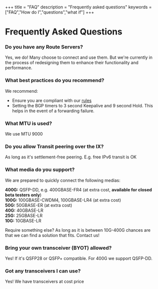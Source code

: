 +++
title = "FAQ"
description = "Frequently asked questions"
keywords = ["FAQ","How do I","questions","what if"]
+++

# Frequently Asked Questions

### Do you have any Route Servers?

Yes, we do! Many choose to connect and use them. But we're currently in the process of redesigning them to enhance their functionality and performance.

### What best practices do you recommend?

We recommend:

- Ensure you are compliant with our [rules](/rules/)
- Setting the BGP timers to 3 second Keepalive and 9 second Hold. This helps in the event of a forwarding failure.

### What MTU is used?

We use MTU 9000

### Do you allow Transit peering over the IX?

As long as it's settlement-free peering. E.g. free IPv6 transit is OK

### What media do you support?

We are prepared to quickly connect the following medias:

**400G:** QSFP-DD, e.g. 400GBASE-FR4 (at extra cost, **available for closed beta testers only**)  
**100G:** 100GBASE-CWDM4, 100GBASE-LR4 (at extra cost)  
**50G:** 50GBASE-ER (at extra cost)  
**40G:** 40GBASE-LR  
**25G:** 25GBASE-LR  
**10G:** 10GBASE-LR 

Require something else? As long as it is between 10G-400G chances
are that we can find a solution that fits. Contact us!

### Bring your own transceiver (BYOT) allowed?

Yes! If it's QSFP28 or QSFP+ compatible. For 400G we support QSFP-DD.

### Got any transceivers I can use?

Yes! We have transceivers at cost price

